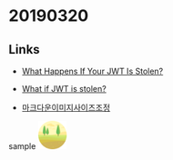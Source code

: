 # 20190320

## Links
- [What Happens If Your JWT Is Stolen?](https://developer.okta.com/blog/2018/06/20/what-happens-if-your-jwt-is-stolen)

- [What if JWT is stolen?](https://stackoverflow.com/questions/34259248/what-if-jwt-is-stolen)

- [마크다운이미지사이즈조정](https://www.xaprb.com/blog/how-to-style-images-with-markdown/)

sample
<img src="./images/fields.png" alt="Kitten" title="A cute kitten" width="50" height="50" />